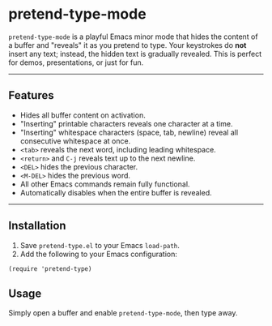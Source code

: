 # pretend-type-mode

`pretend-type-mode` is a playful Emacs minor mode that hides the content of a buffer and "reveals" it as you pretend to type. Your keystrokes do **not** insert any text; instead, the hidden text is gradually revealed. This is perfect for demos, presentations, or just for fun.

---

## Features

- Hides all buffer content on activation.
- "Inserting" printable characters reveals one character at a time.
- "Inserting" whitespace characters (space, tab, newline) reveal all consecutive whitespace at once.
- `<tab>` reveals the next word, including leading whitespace.
- `<return>` and `C-j` reveals text up to the next newline.
- `<DEL>` hides the previous character.
- `<M-DEL>` hides the previous word.
- All other Emacs commands remain fully functional.
- Automatically disables when the entire buffer is revealed.

---

## Installation

1. Save `pretend-type.el` to your Emacs `load-path`.
2. Add the following to your Emacs configuration:

```elisp
(require 'pretend-type)
```

## Usage
Simply open a buffer and enable `pretend-type-mode`, then type away.
